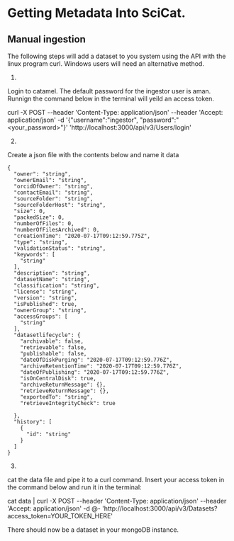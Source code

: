 
# Getting Metadata Into SciCat.




## Manual ingestion

The following steps will add a dataset to you system using the API with the linux program curl. Windows users will need an alternative method.

1.
Login to catamel. The default password for the ingestor user is aman. Runnign the command below in the terminal will yeild an access token.

 curl -X POST --header 'Content-Type: application/json' --header 'Accept: application/json' -d '{"username":"ingestor", "password":"<your_password>"}' 'http://localhost:3000/api/v3/Users/login'

2. 
Create a json file with the contents below and name it data

```
{
  "owner": "string",
  "ownerEmail": "string",
  "orcidOfOwner": "string",
  "contactEmail": "string",
  "sourceFolder": "string",
  "sourceFolderHost": "string",
  "size": 0,
  "packedSize": 0,
  "numberOfFiles": 0,
  "numberOfFilesArchived": 0,
  "creationTime": "2020-07-17T09:12:59.775Z",
  "type": "string",
  "validationStatus": "string",
  "keywords": [
    "string"
  ],
  "description": "string",
  "datasetName": "string",
  "classification": "string",
  "license": "string",
  "version": "string",
  "isPublished": true,
  "ownerGroup": "string",
  "accessGroups": [
    "string"
  ],
  "datasetlifecycle": {
    "archivable": false,
    "retrievable": false,
    "publishable": false,
    "dateOfDiskPurging": "2020-07-17T09:12:59.776Z",
    "archiveRetentionTime": "2020-07-17T09:12:59.776Z",
    "dateOfPublishing": "2020-07-17T09:12:59.776Z",
    "isOnCentralDisk": true,
    "archiveReturnMessage": {},
    "retrieveReturnMessage": {},
    "exportedTo": "string",
    "retrieveIntegrityCheck": true

  },
  "history": [
    {
      "id": "string"
    }
  ]
}
```

3. 
cat the data file and pipe it to a curl command. Insert your access token in the command below and run it in the terminal:

cat data | curl -X POST --header 'Content-Type: application/json'  --header 'Accept: application/json'  -d @-  'http://localhost:3000/api/v3/Datasets?access_token=YOUR_TOKEN_HERE'


There should now be a dataset in your mongoDB instance. 

